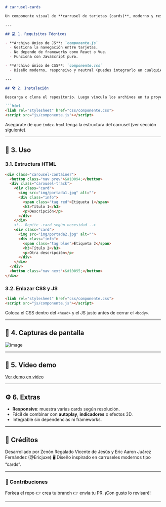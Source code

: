 ```markdown
# carrusel-cards

Un componente visual de **carrusel de tarjetas (cards)**, moderno y responsive, desarrollado con **HTML, CSS y JavaScript puro**. Permite mostrar múltiples tarjetas con imágenes y texto, con navegación fluida y adaptada a cualquier tamaño de pantalla.

---

## 💻 1. Requisitos Técnicos

- **Archivo único de JS**: `componente.js`  
  - Gestiona la navegación entre tarjetas.  
  - No depende de frameworks como React o Vue.  
  - Funciona con JavaScript puro.

- **Archivo único de CSS**: `componente.css`  
  - Diseño moderno, responsivo y neutral (puedes integrarlo en cualquier proyecto).

---

## 🛠️ 2. Instalación

Descarga o clona el repositorio. Luego vincula los archivos en tu proyecto HTML:

```html
<link rel="stylesheet" href="css/componente.css">
<script src="js/componente.js"></script>
```

Asegúrate de que `index.html` tenga la estructura del carrusel (ver sección siguiente).

---

## 🧩 3. Uso

### 3.1. Estructura HTML

```html
<div class="carousel-container">
  <button class="nav prev">&#10094;</button>
  <div class="carousel-track">
    <div class="card">
      <img src="img/portada1.jpg" alt="">
      <div class="info">
        <span class="tag red">Etiqueta 1</span>
        <h3>Título 1</h3>
        <p>Descripción</p>
      </div>
    </div>
    <!-- Repite .card según necesidad -->
    <div class="card">
      <img src="img/portada2.jpg" alt="">
      <div class="info">
        <span class="tag blue">Etiqueta 2</span>
        <h3>Título 2</h3>
        <p>Otra descripción</p>
      </div>
    </div>
  </div>
  <button class="nav next">&#10095;</button>
</div>
```

### 3.2. Enlazar CSS y JS

```html
<link rel="stylesheet" href="css/componente.css">
<script src="js/componente.js"></script>
```

Coloca el CSS dentro del `<head>` y el JS justo antes de cerrar el `<body>`.

---

## 📸 4. Capturas de pantalla

![image](https://github.com/user-attachments/assets/c31d7529-770a-4629-a117-dd3ec4c4406d)


---

## 🎥 5. Video demo

[Ver demo en video](https://drive.google.com/file/d/1SrrUBwMNmYWRuqndW1PGiz_X1wD12xcc/view)

---

## ⚙️ 6. Extras

- **Responsive**: muestra varias cards según resolución.
- Fácil de combinar con **autoplay**, **indicadores** o efectos 3D.
- Integrable sin dependencias ni frameworks.

---

## 📝 Créditos

Desarrollado por Zenón Regalado Vicente de Jesús y Eric Aaron Juárez Fernández (@Ericjuxe) 🖥️
Diseño inspirado en carruseles modernos tipo “cards”.

---

### 🎯 Contribuciones

Forkea el repo 👉 crea tu branch 👉 envía tu PR. ¡Con gusto lo revisaré!

---

```


